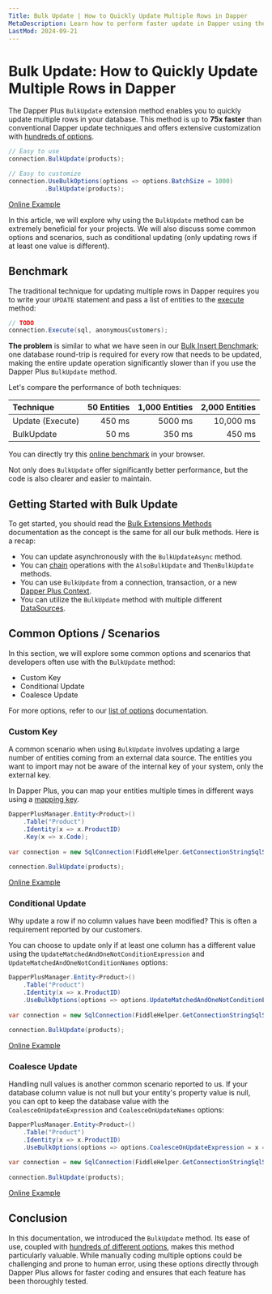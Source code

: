 ```yaml
---
Title: Bulk Update | How to Quickly Update Multiple Rows in Dapper
MetaDescription: Learn how to perform faster update in Dapper using the Bulk Update method, understand why it's essential, and explore some common scenarios.
LastMod: 2024-09-21
---
```


# Bulk Update: How to Quickly Update Multiple Rows in Dapper

The Dapper Plus `BulkUpdate` extension method enables you to quickly update multiple rows in your database. This method is up to **75x faster** than conventional Dapper update techniques and offers extensive customization with [hundreds of options](/options).

```csharp
// Easy to use
connection.BulkUpdate(products);

// Easy to customize
connection.UseBulkOptions(options => options.BatchSize = 1000)
		  .BulkUpdate(products);
```

[Online Example](https://dotnetfiddle.net/iezfmD)

In this article, we will explore why using the `BulkUpdate` method can be extremely beneficial for your projects. We will also discuss some common options and scenarios, such as conditional updating (only updating rows if at least one value is different).

## Benchmark

The traditional technique for updating multiple rows in Dapper requires you to write your `UPDATE` statement and pass a list of entities to the [execute](https://www.learndapper.com/non-query) method:

```csharp
// TODO
connection.Execute(sql, anonymousCustomers);
```

**The problem** is similar to what we have seen in our [Bulk Insert Benchmark](/bulk-insert#benchmark); one database round-trip is required for every row that needs to be updated, making the entire update operation significantly slower than if you use the Dapper Plus `BulkUpdate` method.

Let's compare the performance of both techniques:

| Technique         | 50 Entities | 1,000 Entities | 2,000 Entities |
| :---------------- | -----------:| --------------:| --------------:|
| Update (Execute)  | 450 ms      | 5000 ms        | 10,000 ms      |
| BulkUpdate        | 50 ms       | 350 ms         | 450 ms         |

You can directly try this [online benchmark](https://dotnetfiddle.net/qnbq6o) in your browser.

Not only does `BulkUpdate` offer significantly better performance, but the code is also clearer and easier to maintain.

## Getting Started with Bulk Update

To get started, you should read the [Bulk Extensions Methods](/bulk-extensions-methods) documentation as the concept is the same for all our bulk methods. Here is a recap:

- You can update asynchronously with the `BulkUpdateAsync` method.
- You can [chain](/bulk-extensions-methods#chaining) operations with the `AlsoBulkUpdate` and `ThenBulkUpdate` methods.
- You can use `BulkUpdate` from a connection, transaction, or a new [Dapper Plus Context](/dapper-plus-context).
- You can utilize the `BulkUpdate` method with multiple different [DataSources](/datasource).

## Common Options / Scenarios

In this section, we will explore some common options and scenarios that developers often use with the `BulkUpdate` method:

- Custom Key
- Conditional Update
- Coalesce Update

For more options, refer to our [list of options](/options) documentation.

### Custom Key

A common scenario when using `BulkUpdate` involves updating a large number of entities coming from an external data source. The entities you want to import may not be aware of the internal key of your system, only the external key.

In Dapper Plus, you can map your entities multiple times in different ways using a [mapping key](/mapping#mapping-key).

```csharp
DapperPlusManager.Entity<Product>()
	.Table("Product")
	.Identity(x => x.ProductID)
	.Key(x => x.Code);
	
var connection = new SqlConnection(FiddleHelper.GetConnectionStringSqlServer());
			
connection.BulkUpdate(products);
```

[Online Example](https://dotnetfiddle.net/sZczkE)

### Conditional Update

Why update a row if no column values have been modified? This is often a requirement reported by our customers.

You can choose to update only if at least one column has a different value using the `UpdateMatchedAndOneNotConditionExpression` and `UpdateMatchedAndOneNotConditionNames` options:

```csharp
DapperPlusManager.Entity<Product>()
	.Table("Product")
	.Identity(x => x.ProductID)
	.UseBulkOptions(options => options.UpdateMatchedAndOneNotConditionExpression = x => new { x.Name });
	
var connection = new SqlConnection(FiddleHelper.GetConnectionStringSqlServer());

connection.BulkUpdate(products);
```

[Online Example](https://dotnetfiddle.net/V2dUq2)

### Coalesce Update

Handling null values is another common scenario reported to us. If your database column value is not null but your entity's property value is null, you can opt to keep the database value with the `CoalesceOnUpdateExpression` and `CoalesceOnUpdateNames` options:

```csharp
DapperPlusManager.Entity<Product>()
	.Table("Product")
	.Identity(x => x.ProductID)
	.UseBulkOptions(options => options.CoalesceOnUpdateExpression = x => new { x.Name });
	
var connection = new SqlConnection(FiddleHelper.GetConnectionStringSqlServer());
	
connection.BulkUpdate(products);
```

[Online Example](https://dotnetfiddle.net/eV2FeA)

## Conclusion

In this documentation, we introduced the `BulkUpdate` method. Its ease of use, coupled with [hundreds of different options](/options), makes this method particularly valuable. While manually coding multiple options could be challenging and prone to human error, using these options directly through Dapper Plus allows for faster coding and ensures that each feature has been thoroughly tested.